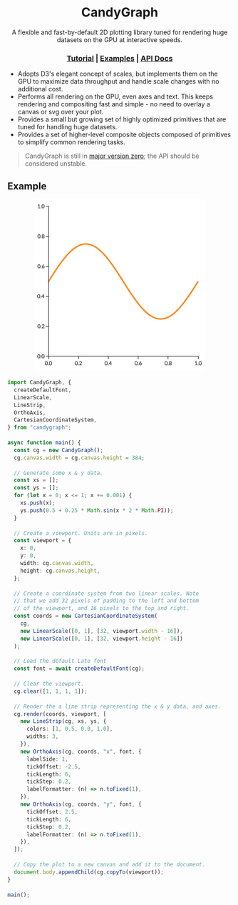 <h1 align="center">
  CandyGraph
</h1>

<div align="center">
  A flexible and fast-by-default 2D plotting library tuned for rendering huge datasets on the GPU at interactive speeds.
</div>

<div align="center">
  <h3 align="center">
    <a href="https://wwwtyro.github.io/candygraph/tutorial/dist/">Tutorial</a> |
    <a href="https://wwwtyro.github.io/candygraph/examples/dist/">Examples</a> |
    <a href="https://wwwtyro.github.io/candygraph/api/">API Docs</a>
  </h3>
</div>

- Adopts D3's elegant concept of scales, but implements them on the GPU to maximize data throughput and handle scale changes with no additional cost.
- Performs all rendering on the GPU, even axes and text. This keeps rendering and compositing fast and simple - no need to overlay a canvas or svg over your plot.
- Provides a small but growing set of highly optimized primitives that are tuned for handling huge datasets.
- Provides a set of higher-level composite objects composed of primitives to simplify common rendering tasks.

> CandyGraph is still in [major version zero](https://semver.org/#spec-item-4); the API should be considered unstable.

## Example

<p align="center">
  <img src="media/simple-plot.png">
</p>

```typescript
import CandyGraph, {
  createDefaultFont,
  LinearScale,
  LineStrip,
  OrthoAxis,
  CartesianCoordinateSystem,
} from "candygraph";

async function main() {
  const cg = new CandyGraph();
  cg.canvas.width = cg.canvas.height = 384;

  // Generate some x & y data.
  const xs = [];
  const ys = [];
  for (let x = 0; x <= 1; x += 0.001) {
    xs.push(x);
    ys.push(0.5 + 0.25 * Math.sin(x * 2 * Math.PI));
  }

  // Create a viewport. Units are in pixels.
  const viewport = {
    x: 0,
    y: 0,
    width: cg.canvas.width,
    height: cg.canvas.height,
  };

  // Create a coordinate system from two linear scales. Note
  // that we add 32 pixels of padding to the left and bottom
  // of the viewport, and 16 pixels to the top and right.
  const coords = new CartesianCoordinateSystem(
    cg,
    new LinearScale([0, 1], [32, viewport.width - 16]),
    new LinearScale([0, 1], [32, viewport.height - 16])
  );

  // Load the default Lato font
  const font = await createDefaultFont(cg);

  // Clear the viewport.
  cg.clear([1, 1, 1, 1]);

  // Render the a line strip representing the x & y data, and axes.
  cg.render(coords, viewport, [
    new LineStrip(cg, xs, ys, {
      colors: [1, 0.5, 0.0, 1.0],
      widths: 3,
    }),
    new OrthoAxis(cg, coords, "x", font, {
      labelSide: 1,
      tickOffset: -2.5,
      tickLength: 6,
      tickStep: 0.2,
      labelFormatter: (n) => n.toFixed(1),
    }),
    new OrthoAxis(cg, coords, "y", font, {
      tickOffset: 2.5,
      tickLength: 6,
      tickStep: 0.2,
      labelFormatter: (n) => n.toFixed(1),
    }),
  ]);

  // Copy the plot to a new canvas and add it to the document.
  document.body.appendChild(cg.copyTo(viewport));
}

main();
```

